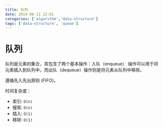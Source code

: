```yaml
---
title: 队列
date: 2014-06-11 22:01
categories: ['algorithm','data-structure']
tags: ['data-structure', 'queue']
---
```


# 队列

队列是元素的集合，其包含了两个基本操作：入队（enqueue） 操作可以用于将元素插入到队列中，而出队（dequeue）操作则是将元素从队列中移除。

遵循先入先出原则 (FIFO)。

时间复杂度：

- 索引: `O(n)`
- 搜索: `O(n)`
- 插入: `O(1)`
- 移除: `O(1)`
